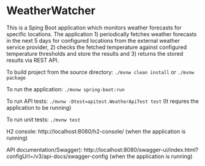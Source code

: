 # WeatherWatcher

This is a Sping Boot application which monitors weather forecasts for specific locations. The application 1) periodically fetches weather forecasts in the next 5 days for configured locations from the external weather service provider, 2) checks the fetched temperature against configured temperature thresholds and store the results and 3) returns the stored results via REST API. 

To build project from the source directory: `./mvnw clean install` or `./mvnw package`

To run the application: `./mvnw spring-boot:run`

To run API tests: `./mvnw -Dtest=apitest.WeatherApiTest test` (It requres the application to be running)

To run unit tests: `./mvnw test`

H2 console: http://localhost:8080/h2-console/ (when the application is running)

API documentation/Swagger): http://localhost:8080/swagger-ui/index.html?configUrl=/v3/api-docs/swagger-config (when the application is running)  

